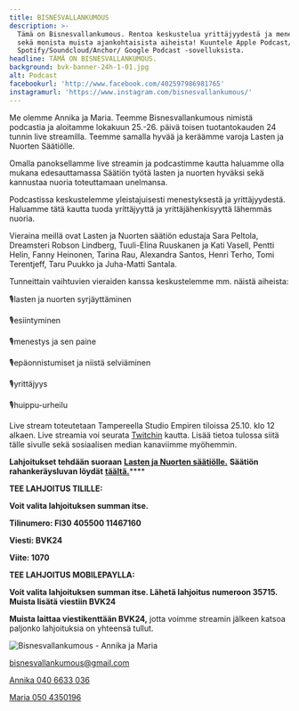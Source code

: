 ```yaml
---
title: BISNESVALLANKUMOUS
description: >-
  Tämä on Bisnesvallankumous. Rentoa keskustelua yrittäjyydestä ja menestyksestä
  sekä monista muista ajankohtaisista aiheista! Kuuntele Apple Podcast/
  Spotify/Soundcloud/Anchor/ Google Podcast -sovelluksista. 
headline: TÄMÄ ON BISNESVALLANKUMOUS.
background: bvk-banner-24h-1-01.jpg
alt: Podcast
facebookurl: 'http://www.facebook.com/402597986981765'
instagramurl: 'https://www.instagram.com/bisnesvallankumous/'
---
```

Me olemme Annika ja Maria. Teemme Bisnesvallankumous nimistä podcastia ja aloitamme lokakuun 25.-26. päivä toisen tuotantokauden 24 tunnin live streamilla. Teemme samalla hyvää ja keräämme varoja Lasten ja Nuorten Säätiölle.

Omalla panoksellamme live streamin ja podcastimme kautta haluamme olla mukana edesauttamassa Säätiön työtä lasten ja nuorten hyväksi sekä kannustaa nuoria toteuttamaan unelmansa.

Podcastissa keskustelemme yleistajuisesti menestyksestä ja yrittäjyydestä. Haluamme tätä kautta tuoda yrittäjyyttä ja yrittäjähenkisyyttä lähemmäs nuoria.

Vieraina meillä ovat Lasten ja Nuorten säätiön edustaja Sara Peltola, Dreamsteri Robson Lindberg, Tuuli-Elina Ruuskanen ja Kati Vasell, Pentti Helin, Fanny Heinonen, Tarina Rau, Alexandra Santos, Henri Terho, Tomi Terentjeff, Taru Puukko ja Juha-Matti Santala.

Tunneittain vaihtuvien vieraiden kanssa keskustelemme mm. näistä aiheista: 

🎙lasten ja nuorten syrjäyttäminen

🎙esiintyminen

🎙menestys ja sen paine

🎙epäonnistumiset ja niistä selviäminen

🎙yrittäjyys

🎙huippu-urheilu

Live stream toteutetaan Tampereella Studio Empiren tiloissa 25.10. klo 12 alkaen. Live streamia voi seurata [Twitchin](www.twitch.tv/bisnesvallankumous) kautta. Lisää tietoa tulossa siitä tälle sivulle sekä sosiaalisen median kanaviimme myöhemmin.

**Lahjoitukset tehdään suoraan** [**Lasten ja Nuorten säätiölle.**](https://www.nuori.fi/lahjoita/) **Säätiön rahankeräysluvan löydät** [**täältä.**](https://www.nuori.fi/lahjoita/kerayslupa/)****

**TEE LAHJOITUS TILILLE:**

**Voit valita lahjoituksen summan itse.**

**Tilinumero: FI30 405500 11467160**

**Viesti: BVK24**

**Viite: 1070**

**TEE LAHJOITUS MOBILEPAYLLA:**

**Voit valita lahjoituksen summan itse. Lähetä lahjoitus numeroon 35715. Muista lisätä viestiin BVK24**

**Muista laittaa viestikenttään BVK24,** jotta voimme streamin jälkeen katsoa paljonko lahjoituksia on yhteensä tullut. 

![Bisnesvallankumous - Annika ja Maria](/uploads/bvk_uusi-logo-01.png "Bisnesvallankumous")

<a href="mailto:bisnesvallankumous@gmail.com">bisnesvallankumous@gmail.com</a>

<a href="tel:0406633036">Annika 040 6633 036</a>

<a href="tel:050 4350196">Maria 050 4350196 </a>

